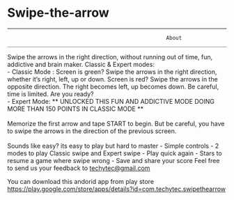 # Swipe-the-arrow

________________________________________________________________________________________________________________________
                                                       About                                                               ________________________________________________________________________________________________________________________
                                                           
Swipe the arrows in the right direction, without running out of time, fun, addictive and brain maker. Classic &amp; Expert modes:  <br />- Classic Mode : Screen is green? Swipe the arrows in the right direction, whether it’s right, left, up or down. Screen is red? Swipe the arrows in the opposite direction. The right becomes left, up becomes down. Be careful, time is limited. Are you ready?  <br />- Expert Mode: ** UNLOCKED THIS FUN AND ADDICTIVE MODE DOING MORE THAN 150 POINTS IN CLASSIC MODE ** <br /><br /> Memorize the first arrow and tape START to begin. But be careful, you have to swipe the arrows in the direction of the previous screen.  <br /><br />Sounds like easy? its easy to play but hard to master  - Simple controls - 2 modes to play Classic swipe and Expert swipe - Play quick again - Stars to resume a game where swipe wrong - Save and share your score  Feel free to send us your feedback to techytec@gmail.com

You can download this andorid app from play store
https://play.google.com/store/apps/details?id=com.techytec.swipethearrow
